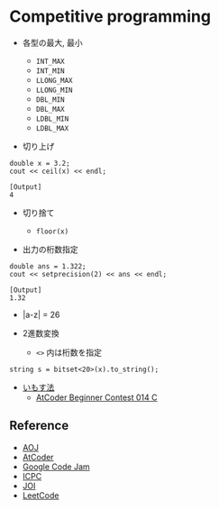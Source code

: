 # Competitive programming
- 各型の最大, 最小
    - `INT_MAX`
    - `INT_MIN`
    - `LLONG_MAX`
    - `LLONG_MIN`
    - `DBL_MIN`
    - `DBL_MAX`
    - `LDBL_MIN`
    - `LDBL_MAX`

- 切り上げ
```
double x = 3.2;
cout << ceil(x) << endl;

[Output]
4
```

- 切り捨て
    - `floor(x)`

- 出力の桁数指定
```
double ans = 1.322;
cout << setprecision(2) << ans << endl;

[Output]
1.32
```
- |a-z| = 26

- 2進数変換
    - `<>` 内は桁数を指定
```
string s = bitset<20>(x).to_string();
```

- [いもす法](https://imoz.jp/algorithms/imos_method.html)
    - [AtCoder Beginner Contest 014 C](https://atcoder.jp/contests/abc014/tasks/abc014_3)


## Reference
- [AOJ](http://judge.u-aizu.ac.jp/onlinejudge/)  
- [AtCoder](http://www.atcoder.jp/)  
- [Google Code Jam](https://codingcompetitions.withgoogle.com/codejam)
- [ICPC](http://icpc.iisf.or.jp/)  
- [JOI](https://www.ioi-jp.org/)
- [LeetCode](https://leetcode.com/)
